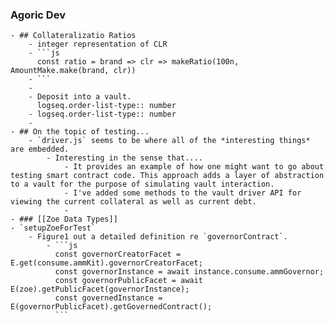 ### Agoric Dev
	- ## Collateralizatio Ratios
		- integer representation of CLR
		- ```js
		  const ratio = brand => clr => makeRatio(100n, AmountMake.make(brand, clr))
		- ```
		-
		- Deposit into a vault.
		  logseq.order-list-type:: number
		- logseq.order-list-type:: number
		-
	- ## On the topic of testing...
		- `driver.js` seems to be where all of the *interesting things* are embedded.
			- Interesting in the sense that....
				- It provides an example of how one might want to go about testing smart contract code. This approach adds a layer of abstraction to a vault for the purpose of simulating vault interaction.
				- I've added some methods to the vault driver API for viewing the current collateral as well as current debt.
				-
	- ### [[Zoe Data Types]]
	- `setupZoeForTest`
		- Figure1 out a detailed definition re `governorContract`.
			- ```js
			  const governorCreatorFacet = E.get(consume.ammKit).governorCreatorFacet;
			  const governorInstance = await instance.consume.ammGovernor;
			  const governorPublicFacet = await E(zoe).getPublicFacet(governorInstance);
			  const governedInstance = E(governorPublicFacet).getGovernedContract();
			  ```